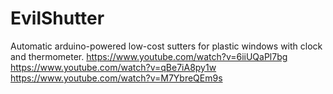 # EvilShutter
Automatic arduino-powered low-cost sutters for plastic windows with clock and thermometer.
https://www.youtube.com/watch?v=6iiUQaPl7bg
https://www.youtube.com/watch?v=qBe7iA8py1w
https://www.youtube.com/watch?v=M7YbreQEm9s
